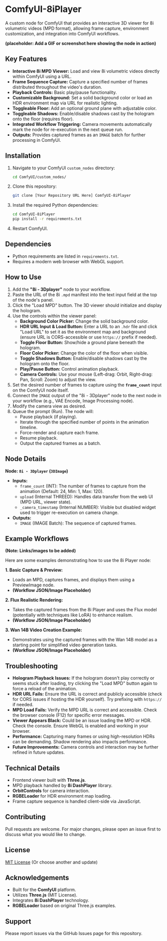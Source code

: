 # ComfyUI-8iPlayer

A custom node for ComfyUI that provides an interactive 3D viewer for 8i volumetric videos (MPD format), allowing frame capture, environment customization, and integration into ComfyUI workflows.

**(placeholder: Add a GIF or screenshot here showing the node in action)**

## Key Features

*   **Interactive 8i MPD Viewer:** Load and view 8i volumetric videos directly within ComfyUI using a URL.
*   **Frame Sequence Capture:** Capture a specified number of frames distributed throughout the video's duration.
*   **Playback Controls:** Basic play/pause functionality.
*   **Customizable Background:** Set a solid background color or load an HDR environment map via URL for realistic lighting.
*   **Toggleable Floor:** Add an optional ground plane with adjustable color.
*   **Toggleable Shadows:** Enable/disable shadows cast by the hologram onto the floor (requires floor).
*   **Integrated Workflow Triggering:** Camera movements automatically mark the node for re-execution in the next queue run.
*   **Outputs:** Provides captured frames as an `IMAGE` batch for further processing in ComfyUI.

## Installation

1.  Navigate to your ComfyUI `custom_nodes` directory:
    ```bash
    cd ComfyUI/custom_nodes/
    ```
2.  Clone this repository:
    ```bash
    git clone [Your Repository URL Here] ComfyUI-8iPlayer
    ```
3.  Install the required Python dependencies:
    ```bash
    cd ComfyUI-8iPlayer
    pip install -r requirements.txt
    ```
4.  Restart ComfyUI.

## Dependencies

*   Python requirements are listed in `requirements.txt`.
*   Requires a modern web browser with WebGL support.

## How to Use

1.  Add the **"8i - 3Dplayer"** node to your workflow.
2.  Paste the URL of the 8i `.mpd` manifest into the text input field at the top of the node's panel.
3.  Click the "Load MPD" button. The 3D viewer should initialize and display the hologram.
4.  Use the controls within the viewer panel:
    *   **Background Color Picker:** Change the solid background color.
    *   **HDR URL Input & Load Button:** Enter a URL to an `.hdr` file and click "Load URL" to set it as the environment map and background (ensure URL is CORS-accessible or use `https://` prefix if needed).
    *   **Toggle Floor Button:** Show/hide a ground plane beneath the hologram.
    *   **Floor Color Picker:** Change the color of the floor when visible.
    *   **Toggle Shadows Button:** Enable/disable shadows cast by the hologram onto the floor.
    *   **Play/Pause Button:** Control animation playback.
    *   **Camera Controls:** Use your mouse (Left-drag: Orbit, Right-drag: Pan, Scroll: Zoom) to adjust the view.
5.  Set the desired number of frames to capture using the **`frame_count`** input on the ComfyUI node itself.
6.  Connect the `IMAGE` output of the "8i - 3Dplayer" node to the next node in your workflow (e.g., VAE Encode, Image Processing node).
7.  Modify the camera view as desired.
8.  Queue the prompt (Run). The node will:
    *   Pause playback (if playing).
    *   Iterate through the specified number of points in the animation timeline.
    *   Force-render and capture each frame.
    *   Resume playback.
    *   Output the captured frames as a batch.

## Node Details

**Node: `8i - 3Dplayer` (`3DImage`)**

*   **Inputs:**
    *   `frame_count` (INT): The number of frames to capture from the animation (Default: 24, Min: 1, Max: 120).
    *   `upload` (Internal THREED): Handles data transfer from the web UI (MPD URL, viewer state).
    *   `_camera_timestamp` (Internal NUMBER): Visible but disabled widget used to trigger re-execution on camera change.
*   **Outputs:**
    *   `IMAGE` (IMAGE Batch): The sequence of captured frames.

## Example Workflows

**(Note: Links/images to be added)**

Here are some examples demonstrating how to use the 8i Player node:

**1. Basic Capture & Preview:**
   *   Loads an MPD, captures frames, and displays them using a PreviewImage node.
   *   **(Workflow JSON/Image Placeholder)**

**2. Flux Realistic Rendering:**
   *   Takes the captured frames from the 8i Player and uses the Flux model (potentially with techniques like LoRA) to enhance realism.
   *   **(Workflow JSON/Image Placeholder)**

**3. Wan 14B Video Creation Example:**
   *   Demonstrates using the captured frames with the Wan 14B model as a starting point for simplified video generation tasks.
   *   **(Workflow JSON/Image Placeholder)**

## Troubleshooting

*   **Hologram Playback Issues:** If the hologram doesn't play correctly or seems stuck after loading, try clicking the "Load MPD" button again to force a reload of the animation.
*   **HDR URL Fails:** Ensure the URL is correct and publicly accessible (check for CORS issues if hosting the HDR yourself). Try prefixing with `https://` if needed.
*   **MPD Load Fails:** Verify the MPD URL is correct and accessible. Check the browser console (F12) for specific error messages.
*   **Viewer Appears Black:** Could be an issue loading the MPD or HDR. Check the console. Ensure WebGL is enabled and working in your browser.
*   **Performance:** Capturing many frames or using high-resolution HDRs can be demanding. Shadow rendering also impacts performance.
*   **Future Improvements:** Camera controls and interaction may be further refined in future updates.

## Technical Details

*   Frontend viewer built with **Three.js**.
*   MPD playback handled by **8i DashPlayer** library.
*   **OrbitControls** for camera interaction.
*   **RGBELoader** for HDR environment map loading.
*   Frame capture sequence is handled client-side via JavaScript.

## Contributing

Pull requests are welcome. For major changes, please open an issue first to discuss what you would like to change.

## License

[MIT License](LICENSE) (Or choose another and update)

## Acknowledgements

*   Built for the **ComfyUI** platform.
*   Utilizes **Three.js** (MIT License).
*   Integrates **8i DashPlayer** technology.
*   **RGBELoader** based on original Three.js examples.

## Support

Please report issues via the GitHub Issues page for this repository.